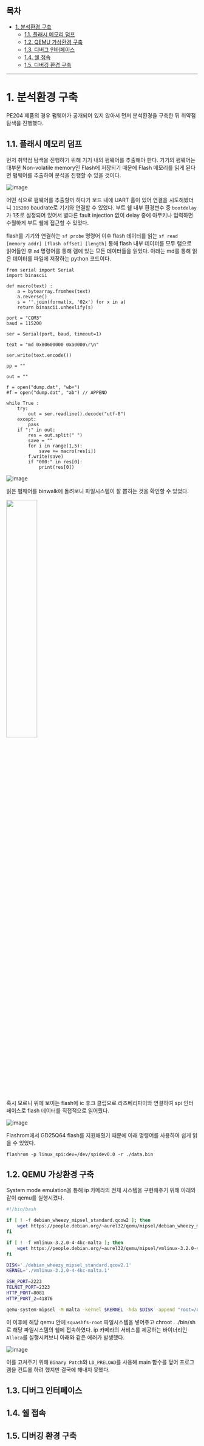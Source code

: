 ## 목차 <!-- omit in toc -->

- [1. 분석환경 구축](#1-분석환경-구축)
  - [1.1. 플래시 메모리 덤프](#11-플래시-메모리-덤프)
  - [1.2. QEMU 가상환경 구축](#12-qemu-가상환경-구축)
  - [1.3. 디버그 인터페이스](#13-디버그-인터페이스)
  - [1.4. 쉘 접속](#14-쉘-접속)
  - [1.5. 디버깅 환경 구축](#15-디버깅-환경-구축)

---

# 1. 분석환경 구축

PE204 제품의 경우 펌웨어가 공개되어 있지 않아서 먼저 분석환경을 구축한 뒤 취약점 탐색을 진행했다.

## 1.1. 플래시 메모리 덤프

먼저 취약점 탐색을 진행하기 위해 기기 내의 펌웨어를 추출해야 한다.
기기의 펌웨어는 대부분 Non-volatile memory인 Flash에 저장되기 때문에 Flash 메모리를 읽게 된다면 펌웨어를 추출하여 분석을 진행할 수 있을 것이다.

![image](https://user-images.githubusercontent.com/39231485/144432489-78a1c7c4-f80f-47d4-8faa-04d4c879cd12.png)

어떤 식으로 펌웨어를 추출할까 하다가 보드 내에 UART 홀이 있어 연결을 시도해봤더니 `115200` baudrate로 기기와 연결할 수 있었다.
부트 쉘 내부 환경변수 중 `bootdelay`가 1초로 설정되어 있어서 별다른 fault injection 없이 delay 중에 아무키나 입력하면 수월하게 부트 쉘에 접근할 수 있었다.

flash를 기기와 연결하는 `sf probe` 명령어 이후 flash 데이터를 읽는 `sf read [memory addr] [flash offset] [length]` 통해 flash 내부 데이터를 모두 램으로 읽어들인 후 `md` 명령어를 통해 램에 있는 모든 데이터들을 읽었다.
아래는 md를 통해 읽은 데이터를 파일에 저장하는 python 코드이다.
```
from serial import Serial
import binascii

def macro(text) :
	a = bytearray.fromhex(text)
	a.reverse()
	s = ''.join(format(x, '02x') for x in a)
	return binascii.unhexlify(s)

port = "COM3"
baud = 115200

ser = Serial(port, baud, timeout=1)

text = "md 0x80600000 0xa0000\r\n"

ser.write(text.encode())

pp = ""

out = ""

f = open("dump.dat", "wb+")
#f = open("dump.dat", "ab") // APPEND

while True :
	try:
		out = ser.readline().decode("utf-8")
	except:
		pass
	if ":" in out:
		res = out.split(" ")
		save = ""
		for i in range(1,5):
			save += macro(res[i])
		f.write(save)
		if "000:" in res[0]:
			print(res[0])
```
![image](https://user-images.githubusercontent.com/39231485/144435207-050426a0-a1f4-4fd4-8acf-49803aa11b6e.png)

읽은 펌웨어를 binwalk에 돌려보니 파일시스템이 잘 뽑히는 것을 확인할 수 있었다.

<img src="https://user-images.githubusercontent.com/39231485/144436560-cb7071d4-f649-4fcc-a8da-1c510859eca6.jpg" width="40%">

혹시 모르니 위에 보이는 flash에 ic 후크 클립으로 라즈베리파이와 연결하여 spi 인터페이스로 flash 데이터를 직접적으로 읽어줬다.

![image](https://user-images.githubusercontent.com/39231485/144437448-b5c978da-7af5-46a5-90b3-75cba6eae04e.png)

Flashrom에서 GD25Q64 flash를 지원해줬기 때문에 아래 명령어를 사용하여 쉽게 읽을 수 있었다.

`flashrom -p linux_spi:dev=/dev/spidev0.0 -r ./data.bin`

## 1.2. QEMU 가상환경 구축

System mode emulation을 통해 ip 카메라의 전체 시스템을 구현해주기 위해 아래와 같이 qemu를 실행시켰다.

```bash
#!/bin/bash

if [ ! -f debian_wheezy_mipsel_standard.qcow2 ]; then
	wget https://people.debian.org/~aurel32/qemu/mipsel/debian_wheezy_mipsel_standard.qcow2
fi

if [ ! -f vmlinux-3.2.0-4-4kc-malta ]; then
	wget https://people.debian.org/~aurel32/qemu/mipsel/vmlinux-3.2.0-4-4kc-malta
fi

DISK='./debian_wheezy_mipsel_standard.qcow2.1'
KERNEL='./vmlinux-3.2.0-4-4kc-malta.1'

SSH_PORT=2223
TELNET_PORT=2323
HTTP_PORT=8081
HTTP_PORT_2=41876

qemu-system-mipsel -M malta -kernel $KERNEL -hda $DISK -append "root=/dev/sda1" -nographic -redir tcp:$SSH_PORT::22 -redir tcp:$TELNET_PORT::23 -redir tcp:$HTTP_PORT::80 -redir tcp:$HTTP_PORT_2::41876
```

이 이후에 해당 qemu 안에 `squashfs-root` 파일시스템을 넣어주고 chroot . ./bin/sh로 해당 파일시스템의 쉘에 접속하였다.
ip 카메라의 서비스를 제공하는 바이너리인 `Alloca`를 실행시켜보니 아래와 같은 에러가 발생했다.

![image](https://user-images.githubusercontent.com/39231485/144738887-3b55c567-b0b9-40d3-a78f-3a78c3c95e0e.png)


이를 고쳐주기 위해 `Binary Patch`와 `LD_PRELOAD`를 사용해 main 함수를 덮어 프로그램을 컨트롤 하려 했지만 결국에 해내지 못했다.

## 1.3. 디버그 인터페이스


## 1.4. 쉘 접속


## 1.5. 디버깅 환경 구축
